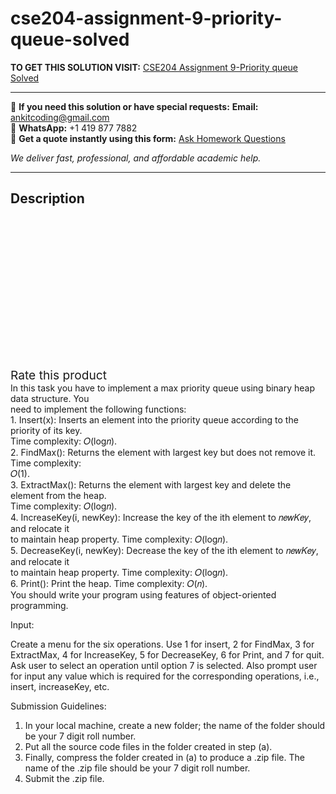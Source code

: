 # cse204-assignment-9-priority-queue-solved
**TO GET THIS SOLUTION VISIT:** [CSE204 Assignment 9-Priority queue Solved](https://www.ankitcodinghub.com/product/cse204-assignment-9-priority-queue-solved/)


---

📩 **If you need this solution or have special requests:** **Email:** ankitcoding@gmail.com  
📱 **WhatsApp:** +1 419 877 7882  
📄 **Get a quote instantly using this form:** [Ask Homework Questions](https://www.ankitcodinghub.com/services/ask-homework-questions/)

*We deliver fast, professional, and affordable academic help.*

---

<h2>Description</h2>



<div class="kk-star-ratings kksr-auto kksr-align-center kksr-valign-top" data-payload="{&quot;align&quot;:&quot;center&quot;,&quot;id&quot;:&quot;96844&quot;,&quot;slug&quot;:&quot;default&quot;,&quot;valign&quot;:&quot;top&quot;,&quot;ignore&quot;:&quot;&quot;,&quot;reference&quot;:&quot;auto&quot;,&quot;class&quot;:&quot;&quot;,&quot;count&quot;:&quot;0&quot;,&quot;legendonly&quot;:&quot;&quot;,&quot;readonly&quot;:&quot;&quot;,&quot;score&quot;:&quot;0&quot;,&quot;starsonly&quot;:&quot;&quot;,&quot;best&quot;:&quot;5&quot;,&quot;gap&quot;:&quot;4&quot;,&quot;greet&quot;:&quot;Rate this product&quot;,&quot;legend&quot;:&quot;0\/5 - (0 votes)&quot;,&quot;size&quot;:&quot;24&quot;,&quot;title&quot;:&quot;CSE204 Assignment 9-Priority queue Solved&quot;,&quot;width&quot;:&quot;0&quot;,&quot;_legend&quot;:&quot;{score}\/{best} - ({count} {votes})&quot;,&quot;font_factor&quot;:&quot;1.25&quot;}">

<div class="kksr-stars">

<div class="kksr-stars-inactive">
            <div class="kksr-star" data-star="1" style="padding-right: 4px">


<div class="kksr-icon" style="width: 24px; height: 24px;"></div>
        </div>
            <div class="kksr-star" data-star="2" style="padding-right: 4px">


<div class="kksr-icon" style="width: 24px; height: 24px;"></div>
        </div>
            <div class="kksr-star" data-star="3" style="padding-right: 4px">


<div class="kksr-icon" style="width: 24px; height: 24px;"></div>
        </div>
            <div class="kksr-star" data-star="4" style="padding-right: 4px">


<div class="kksr-icon" style="width: 24px; height: 24px;"></div>
        </div>
            <div class="kksr-star" data-star="5" style="padding-right: 4px">


<div class="kksr-icon" style="width: 24px; height: 24px;"></div>
        </div>
    </div>

<div class="kksr-stars-active" style="width: 0px;">
            <div class="kksr-star" style="padding-right: 4px">


<div class="kksr-icon" style="width: 24px; height: 24px;"></div>
        </div>
            <div class="kksr-star" style="padding-right: 4px">


<div class="kksr-icon" style="width: 24px; height: 24px;"></div>
        </div>
            <div class="kksr-star" style="padding-right: 4px">


<div class="kksr-icon" style="width: 24px; height: 24px;"></div>
        </div>
            <div class="kksr-star" style="padding-right: 4px">


<div class="kksr-icon" style="width: 24px; height: 24px;"></div>
        </div>
            <div class="kksr-star" style="padding-right: 4px">


<div class="kksr-icon" style="width: 24px; height: 24px;"></div>
        </div>
    </div>
</div>


<div class="kksr-legend" style="font-size: 19.2px;">
            <span class="kksr-muted">Rate this product</span>
    </div>
    </div>
<div class="page" title="Page 1">
<div class="layoutArea">
<div class="column">
In this task you have to implement a max priority queue using binary heap data structure. You

</div>
</div>
<div class="layoutArea">
<div class="column">
need to implement the following functions:

</div>
</div>
<div class="layoutArea">
<div class="column">
1. Insert(x): Inserts an element into the priority queue according to the priority of its key.

</div>
</div>
<div class="layoutArea">
<div class="column">
Time complexity: 𝑂(log𝑛).

</div>
</div>
<div class="layoutArea">
<div class="column">
2. FindMax(): Returns the element with largest key but does not remove it. Time complexity:

</div>
</div>
<div class="layoutArea">
<div class="column">
𝑂(1).

</div>
</div>
<div class="section">
<div class="layoutArea">
<div class="column">
3. ExtractMax(): Returns the element with largest key and delete the element from the heap.

</div>
</div>
<div class="layoutArea">
<div class="column">
Time complexity: 𝑂(log𝑛).

</div>
</div>
<div class="layoutArea">
<div class="column">
4. IncreaseKey(i, newKey): Increase the key of the ith element to 𝑛𝑒𝑤𝐾𝑒𝑦, and relocate it

</div>
</div>
<div class="layoutArea">
<div class="column">
to maintain heap property. Time complexity: 𝑂(log𝑛).

</div>
</div>
<div class="layoutArea">
<div class="column">
5. DecreaseKey(i, newKey): Decrease the key of the ith element to 𝑛𝑒𝑤𝐾𝑒𝑦, and relocate it

</div>
</div>
<div class="layoutArea">
<div class="column">
to maintain heap property. Time complexity: 𝑂(log𝑛).

</div>
</div>
<div class="layoutArea">
<div class="column">
6. Print(): Print the heap. Time complexity: 𝑂(𝑛).

</div>
</div>
</div>
<div class="layoutArea">
<div class="column">
You should write your program using features of object-oriented programming.

Input:

Create a menu for the six operations. Use 1 for insert, 2 for FindMax, 3 for ExtractMax, 4 for IncreaseKey, 5 for DecreaseKey, 6 for Print, and 7 for quit. Ask user to select an operation until option 7 is selected. Also prompt user for input any value which is required for the corresponding operations, i.e., insert, increaseKey, etc.

Submission Guidelines:

<ol>
<li>In your local machine, create a new folder; the name of the folder should be your 7 digit
roll number.
</li>
<li>Put all the source code files in the folder created in step (a).</li>
<li>Finally, compress the folder created in (a) to produce a .zip file. The name of the .zip file
should be your 7 digit roll number.
</li>
<li>Submit the .zip file.</li>
</ol>
&nbsp;

</div>
</div>
</div>
